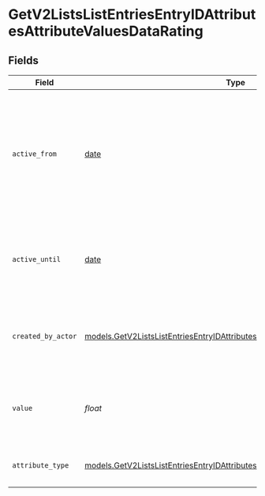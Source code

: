 # GetV2ListsListEntriesEntryIDAttributesAttributeValuesDataRating


## Fields

| Field                                                                                                                                                                    | Type                                                                                                                                                                     | Required                                                                                                                                                                 | Description                                                                                                                                                              | Example                                                                                                                                                                  |
| ------------------------------------------------------------------------------------------------------------------------------------------------------------------------ | ------------------------------------------------------------------------------------------------------------------------------------------------------------------------ | ------------------------------------------------------------------------------------------------------------------------------------------------------------------------ | ------------------------------------------------------------------------------------------------------------------------------------------------------------------------ | ------------------------------------------------------------------------------------------------------------------------------------------------------------------------ |
| `active_from`                                                                                                                                                            | [date](https://docs.python.org/3/library/datetime.html#date-objects)                                                                                                     | :heavy_check_mark:                                                                                                                                                       | The point in time at which this value was made "active". `active_from` can be considered roughly analogous to `created_at`.                                              | 2023-01-01T15:00:00.000000000Z                                                                                                                                           |
| `active_until`                                                                                                                                                           | [date](https://docs.python.org/3/library/datetime.html#date-objects)                                                                                                     | :heavy_check_mark:                                                                                                                                                       | The point in time at which this value was deactivated. If `null`, the value is active.                                                                                   | 2023-01-01T15:00:00.000000000Z                                                                                                                                           |
| `created_by_actor`                                                                                                                                                       | [models.GetV2ListsListEntriesEntryIDAttributesAttributeValuesCreatedByActor14](../models/getv2listslistentriesentryidattributesattributevaluescreatedbyactor14.md)       | :heavy_check_mark:                                                                                                                                                       | The actor that created this value.                                                                                                                                       | {<br/>"type": "workspace-member",<br/>"id": "50cf242c-7fa3-4cad-87d0-75b1af71c57b"<br/>}                                                                                 |
| `value`                                                                                                                                                                  | *float*                                                                                                                                                                  | :heavy_check_mark:                                                                                                                                                       | A number between 0 and 5 (inclusive) to represent a star rating.                                                                                                         | 3                                                                                                                                                                        |
| `attribute_type`                                                                                                                                                         | [models.GetV2ListsListEntriesEntryIDAttributesAttributeValuesAttributeTypeRating](../models/getv2listslistentriesentryidattributesattributevaluesattributetyperating.md) | :heavy_check_mark:                                                                                                                                                       | The attribute type of the value.                                                                                                                                         | rating                                                                                                                                                                   |